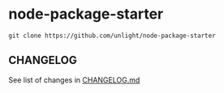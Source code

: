 node-package-starter
===
```
git clone https://github.com/unlight/node-package-starter
```

CHANGELOG
---
See list of changes in [CHANGELOG.md](CHANGELOG.md)
